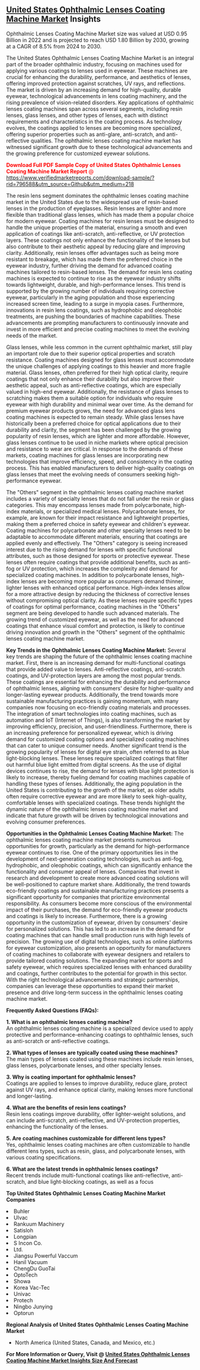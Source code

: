 <h2><a href="https://www.verifiedmarketreports.com/download-sample/?rid=796588&amp;utm_source=Github&amp;utm_medium=218" target="_blank">United States Ophthalmic Lenses Coating Machine Market</a> Insights</h2><p>Ophthalmic Lenses Coating Machine Market size was valued at USD 0.95 Billion in 2022 and is projected to reach USD 1.80 Billion by 2030, growing at a CAGR of 8.5% from 2024 to 2030.</p><p><p>The United States Ophthalmic Lenses Coating Machine Market is an integral part of the broader ophthalmic industry, focusing on machines used for applying various coatings to lenses used in eyewear. These machines are crucial for enhancing the durability, performance, and aesthetics of lenses, offering improved protection against scratches, UV rays, and reflections. The market is driven by an increasing demand for high-quality, durable eyewear, technological advancements in lens coating machinery, and the rising prevalence of vision-related disorders. Key applications of ophthalmic lenses coating machines span across several segments, including resin lenses, glass lenses, and other types of lenses, each with distinct requirements and characteristics in the coating process. As technology evolves, the coatings applied to lenses are becoming more specialized, offering superior properties such as anti-glare, anti-scratch, and anti-reflective qualities. The ophthalmic lenses coating machine market has witnessed significant growth due to these technological advancements and the growing preference for customized eyewear solutions. <p><span class=""><span style="color: #ff0000;"><strong>Download Full PDF Sample Copy of United States Ophthalmic Lenses Coating Machine Market Report</strong> @ </span><a href="https://www.verifiedmarketreports.com/download-sample/?rid=796588&amp;utm_source=Github&amp;utm_medium=218" target="_blank">https://www.verifiedmarketreports.com/download-sample/?rid=796588&amp;utm_source=Github&amp;utm_medium=218</a></span></p></p> <p>The resin lens segment dominates the ophthalmic lenses coating machine market in the United States due to the widespread use of resin-based lenses in the production of eyeglasses. Resin lenses are lighter and more flexible than traditional glass lenses, which has made them a popular choice for modern eyewear. Coating machines for resin lenses must be designed to handle the unique properties of the material, ensuring a smooth and even application of coatings like anti-scratch, anti-reflective, or UV protection layers. These coatings not only enhance the functionality of the lenses but also contribute to their aesthetic appeal by reducing glare and improving clarity. Additionally, resin lenses offer advantages such as being more resistant to breakage, which has made them the preferred choice in the eyewear industry, further driving the demand for advanced coating machines tailored to resin-based lenses. The demand for resin lens coating machines is expected to continue to rise as the eyewear industry shifts towards lightweight, durable, and high-performance lenses. This trend is supported by the growing number of individuals requiring corrective eyewear, particularly in the aging population and those experiencing increased screen time, leading to a surge in myopia cases. Furthermore, innovations in resin lens coatings, such as hydrophobic and oleophobic treatments, are pushing the boundaries of machine capabilities. These advancements are prompting manufacturers to continuously innovate and invest in more efficient and precise coating machines to meet the evolving needs of the market.</p> <p>Glass lenses, while less common in the current ophthalmic market, still play an important role due to their superior optical properties and scratch resistance. Coating machines designed for glass lenses must accommodate the unique challenges of applying coatings to this heavier and more fragile material. Glass lenses, often preferred for their high optical clarity, require coatings that not only enhance their durability but also improve their aesthetic appeal, such as anti-reflective coatings, which are especially valued in high-end eyewear. Additionally, the resistance of glass lenses to scratching makes them a suitable option for individuals who require eyewear with high durability and minimal wear over time. As the demand for premium eyewear products grows, the need for advanced glass lens coating machines is expected to remain steady. While glass lenses have historically been a preferred choice for optical applications due to their durability and clarity, the segment has been challenged by the growing popularity of resin lenses, which are lighter and more affordable. However, glass lenses continue to be used in niche markets where optical precision and resistance to wear are critical. In response to the demands of these markets, coating machines for glass lenses are incorporating new technologies that improve efficiency, speed, and consistency in the coating process. This has enabled manufacturers to deliver high-quality coatings on glass lenses that meet the evolving needs of consumers seeking high-performance eyewear.</p> <p>The "Others" segment in the ophthalmic lenses coating machine market includes a variety of specialty lenses that do not fall under the resin or glass categories. This may encompass lenses made from polycarbonate, high-index materials, or specialized medical lenses. Polycarbonate lenses, for example, are known for their impact resistance and lightweight properties, making them a preferred choice in safety eyewear and children's eyewear. Coating machines for polycarbonate and other specialty lenses need to be adaptable to accommodate different materials, ensuring that coatings are applied evenly and effectively. The "Others" category is seeing increased interest due to the rising demand for lenses with specific functional attributes, such as those designed for sports or protective eyewear. These lenses often require coatings that provide additional benefits, such as anti-fog or UV protection, which increases the complexity and demand for specialized coating machines. In addition to polycarbonate lenses, high-index lenses are becoming more popular as consumers demand thinner, lighter lenses with enhanced optical performance. High-index lenses allow for a more attractive design by reducing the thickness of corrective lenses without compromising optical clarity. As these lenses require specific types of coatings for optimal performance, coating machines in the "Others" segment are being developed to handle such advanced materials. The growing trend of customized eyewear, as well as the need for advanced coatings that enhance visual comfort and protection, is likely to continue driving innovation and growth in the "Others" segment of the ophthalmic lenses coating machine market.</p> <p><strong>Key Trends in the Ophthalmic Lenses Coating Machine Market:</strong> Several key trends are shaping the future of the ophthalmic lenses coating machine market. First, there is an increasing demand for multi-functional coatings that provide added value to lenses. Anti-reflective coatings, anti-scratch coatings, and UV-protection layers are among the most popular trends. These coatings are essential for enhancing the durability and performance of ophthalmic lenses, aligning with consumers' desire for higher-quality and longer-lasting eyewear products. Additionally, the trend towards more sustainable manufacturing practices is gaining momentum, with many companies now focusing on eco-friendly coating materials and processes. The integration of smart technologies into coating machines, such as automation and IoT (Internet of Things), is also transforming the market by improving efficiency, precision, and user-friendliness. Furthermore, there is an increasing preference for personalized eyewear, which is driving demand for customized coating options and specialized coating machines that can cater to unique consumer needs. Another significant trend is the growing popularity of lenses for digital eye strain, often referred to as blue light-blocking lenses. These lenses require specialized coatings that filter out harmful blue light emitted from digital screens. As the use of digital devices continues to rise, the demand for lenses with blue light protection is likely to increase, thereby fueling demand for coating machines capable of handling these types of lenses. Additionally, the aging population in the United States is contributing to the growth of the market, as older adults often require corrective eyewear and are more likely to seek high-quality, comfortable lenses with specialized coatings. These trends highlight the dynamic nature of the ophthalmic lenses coating machine market and indicate that future growth will be driven by technological innovations and evolving consumer preferences.</p> <p><strong>Opportunities in the Ophthalmic Lenses Coating Machine Market:</strong> The ophthalmic lenses coating machine market presents numerous opportunities for growth, particularly as the demand for high-performance eyewear continues to rise. One of the primary opportunities lies in the development of next-generation coating technologies, such as anti-fog, hydrophobic, and oleophobic coatings, which can significantly enhance the functionality and consumer appeal of lenses. Companies that invest in research and development to create more advanced coating solutions will be well-positioned to capture market share. Additionally, the trend towards eco-friendly coatings and sustainable manufacturing practices presents a significant opportunity for companies that prioritize environmental responsibility. As consumers become more conscious of the environmental impact of their purchases, the demand for eco-friendly eyewear products and coatings is likely to increase. Furthermore, there is a growing opportunity in the customization of eyewear, driven by consumers' desire for personalized solutions. This has led to an increase in the demand for coating machines that can handle small production runs with high levels of precision. The growing use of digital technologies, such as online platforms for eyewear customization, also presents an opportunity for manufacturers of coating machines to collaborate with eyewear designers and retailers to provide tailored coating solutions. The expanding market for sports and safety eyewear, which requires specialized lenses with enhanced durability and coatings, further contributes to the potential for growth in this sector. With the right technological advancements and strategic partnerships, companies can leverage these opportunities to expand their market presence and drive long-term success in the ophthalmic lenses coating machine market.</p> <p><strong>Frequently Asked Questions (FAQs):</strong></p> <p><strong>1. What is an ophthalmic lenses coating machine?</strong><br>An ophthalmic lenses coating machine is a specialized device used to apply protective and performance-enhancing coatings to ophthalmic lenses, such as anti-scratch or anti-reflective coatings.</p> <p><strong>2. What types of lenses are typically coated using these machines?</strong><br>The main types of lenses coated using these machines include resin lenses, glass lenses, polycarbonate lenses, and other specialty lenses.</p> <p><strong>3. Why is coating important for ophthalmic lenses?</strong><br>Coatings are applied to lenses to improve durability, reduce glare, protect against UV rays, and enhance optical clarity, making lenses more functional and longer-lasting.</p> <p><strong>4. What are the benefits of resin lens coatings?</strong><br>Resin lens coatings improve durability, offer lighter-weight solutions, and can include anti-scratch, anti-reflective, and UV-protection properties, enhancing the functionality of the lenses.</p> <p><strong>5. Are coating machines customizable for different lens types?</strong><br>Yes, ophthalmic lenses coating machines are often customizable to handle different lens types, such as resin, glass, and polycarbonate lenses, with various coating specifications.</p> <p><strong>6. What are the latest trends in ophthalmic lenses coatings?</strong><br>Recent trends include multi-functional coatings like anti-reflective, anti-scratch, and blue light-blocking coatings, as well as a focus</p><p><strong>Top United States Ophthalmic Lenses Coating Machine Market Companies</strong></p><div data-test-id=""><p><li> Buhler</li><li> Ulvac</li><li> Rankuum Machinery</li><li> Satisloh</li><li> Longpian</li><li> S Incon Co.</li><li>Ltd.</li><li> Jiangsu Powerful Vaccum</li><li> Hanil Vacuum</li><li> ChengDu GuoTai</li><li> OptoTech</li><li> Showa</li><li> Korea Vac-Tec</li><li> Univac</li><li> Protech</li><li> Ningbo Junying</li><li> Optorun</li></p><div><strong>Regional Analysis of&nbsp;United States Ophthalmic Lenses Coating Machine Market</strong></div><ul><li dir="ltr"><p dir="ltr">North America&nbsp;(United States, Canada, and Mexico, etc.)</p></li></ul><p><strong>For More Information or Query, Visit @&nbsp;</strong><strong><a href="https://www.verifiedmarketreports.com/product/ophthalmic-lenses-coating-machine-market/?utm_source=Github&amp;utm_medium=218" target="_blank">United States Ophthalmic Lenses Coating Machine Market Insights Size And Forecast</a></strong></p></div>
